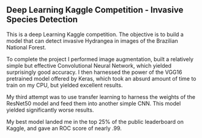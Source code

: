 ## Deep Learning Kaggle Competition - Invasive Species Detection

This is a deep Learning Kaggle competition. The objective is to build a model that can detect invasive Hydrangea in images of the Brazilian National Forest.

To complete the project I performed image augmentation, built a relatively simple but effective Convolutional Neural Network, which yielded surprisingly good accuracy. I then harnessed the power of the VGG16 pretrained model offered by Keras, which took an absurd amount of time to train on my CPU, but yielded excellent results.

My third attempt was to use transfer learning to harness the weights of the ResNet50 model and feed them into another simple CNN. This model yielded significantly worse results.

My best model landed me in the top 25% of the public leaderboard on Kaggle, and gave an ROC score of nearly .99.


